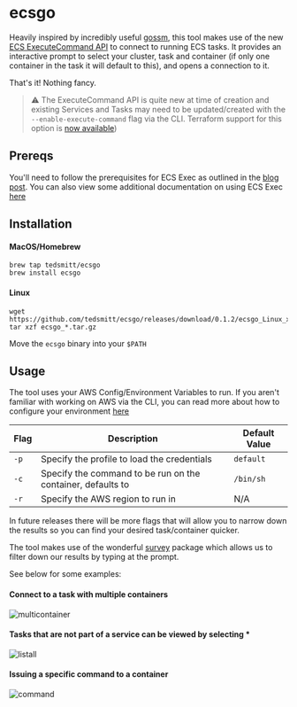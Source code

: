 # ecsgo

Heavily inspired by incredibly useful [gossm](https://github.com/gjbae1212/gossm), this tool makes use of the new [ECS ExecuteCommand API](https://aws.amazon.com/blogs/containers/new-using-amazon-ecs-exec-access-your-containers-fargate-ec2/) to connect to running ECS tasks. It provides an interactive prompt to select your cluster, task and container (if only one container in the task it will default to this), and opens a connection to it.

That's it! Nothing fancy.

> ⚠️ The ExecuteCommand API is quite new at time of creation and existing Services and Tasks may need to be updated/created with the `--enable-execute-command` flag via the CLI. Terraform support for this option is [now available](https://github.com/hashicorp/terraform-provider-aws/pull/18347))

## Prereqs
You'll need to follow the prerequisites for ECS Exec as outlined in the [blog post](https://aws.amazon.com/blogs/containers/new-using-amazon-ecs-exec-access-your-containers-fargate-ec2/). You can also view some additional documentation on using ECS Exec [here](https://docs.aws.amazon.com/AmazonECS/latest/developerguide/ecs-exec.html)

## Installation
#### MacOS/Homebrew
```
brew tap tedsmitt/ecsgo
brew install ecsgo
```

#### Linux
```
wget https://github.com/tedsmitt/ecsgo/releases/download/0.1.2/ecsgo_Linux_x86_64.tar.gz
tar xzf ecsgo_*.tar.gz
```
Move the `ecsgo` binary into your `$PATH`

## Usage
The tool uses your AWS Config/Environment Variables to run. If you aren't familiar with working on AWS via the CLI, you can read more about how to configure your environment [here](https://docs.aws.amazon.com/cli/latest/userguide/cli-configure-envvars.html)

| Flag        | Description | Default Value |
| ----------- | ----------- | ------------- |
| `-p`        | Specify the profile to load the credentials | `default` |
| `-c`        | Specify the command to be run on the container, defaults to |`/bin/sh`|
| `-r`        | Specify the AWS region to run in                            | N/A

In future releases there will be more flags that will allow you to narrow down the results so you can find your desired task/container quicker.

The tool makes use of the wonderful [survey](https://github.com/AlecAivazis/survey) package which allows us to filter down our results by typing at the prompt.

See below for some examples:

#### Connect to a task with multiple containers
![multicontainer](https://user-images.githubusercontent.com/25430401/112647724-b7584a80-8e40-11eb-9928-d6a39f42d862.gif)

#### Tasks that are not part of a service can be viewed by selecting *
![listall](https://user-images.githubusercontent.com/25430401/112647877-dbb42700-8e40-11eb-8fcf-697edd391c62.gif)

#### Issuing a specific command to a container
![command](https://user-images.githubusercontent.com/25430401/112655297-25544000-8e48-11eb-9370-ea02ff1e5918.gif)
